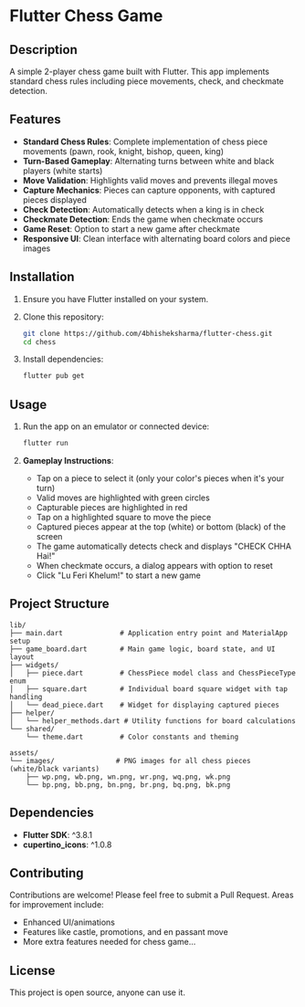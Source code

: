 # Flutter Chess Game

## Description

A simple 2-player chess game built with Flutter. This app implements standard chess rules including piece movements, check, and checkmate detection.

## Features

- **Standard Chess Rules**: Complete implementation of chess piece movements (pawn, rook, knight, bishop, queen, king)
- **Turn-Based Gameplay**: Alternating turns between white and black players (white starts)
- **Move Validation**: Highlights valid moves and prevents illegal moves
- **Capture Mechanics**: Pieces can capture opponents, with captured pieces displayed
- **Check Detection**: Automatically detects when a king is in check
- **Checkmate Detection**: Ends the game when checkmate occurs
- **Game Reset**: Option to start a new game after checkmate
- **Responsive UI**: Clean interface with alternating board colors and piece images

## Installation

1. Ensure you have Flutter installed on your system.

2. Clone this repository:
   ```bash
   git clone https://github.com/4bhisheksharma/flutter-chess.git
   cd chess
   ```

3. Install dependencies:
   ```bash
   flutter pub get
   ```

## Usage

1. Run the app on an emulator or connected device:
   ```bash
   flutter run
   ```

2. **Gameplay Instructions**:
   - Tap on a piece to select it (only your color's pieces when it's your turn)
   - Valid moves are highlighted with green circles
   - Capturable pieces are highlighted in red
   - Tap on a highlighted square to move the piece
   - Captured pieces appear at the top (white) or bottom (black) of the screen
   - The game automatically detects check and displays "CHECK CHHA Hai!"
   - When checkmate occurs, a dialog appears with option to reset
   - Click "Lu Feri Khelum!" to start a new game

## Project Structure

```
lib/
├── main.dart              # Application entry point and MaterialApp setup
├── game_board.dart        # Main game logic, board state, and UI layout
├── widgets/
│   ├── piece.dart         # ChessPiece model class and ChessPieceType enum
│   ├── square.dart        # Individual board square widget with tap handling
│   └── dead_piece.dart    # Widget for displaying captured pieces
├── helper/
│   └── helper_methods.dart # Utility functions for board calculations
└── shared/
    └── theme.dart         # Color constants and theming

assets/
└── images/               # PNG images for all chess pieces (white/black variants)
    ├── wp.png, wb.png, wn.png, wr.png, wq.png, wk.png
    └── bp.png, bb.png, bn.png, br.png, bq.png, bk.png
```

## Dependencies

- **Flutter SDK**: ^3.8.1
- **cupertino_icons**: ^1.0.8

## Contributing

Contributions are welcome! Please feel free to submit a Pull Request. Areas for improvement include:
- Enhanced UI/animations
- Features like castle, promotions, and en passant move
- More extra features needed for chess game...

## License

This project is open source, anyone can use it.
